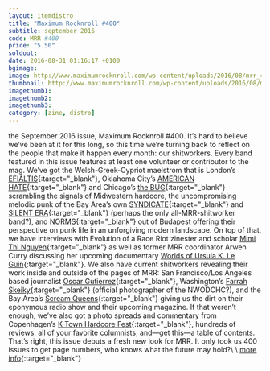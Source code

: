 ```yaml
---
layout: itemdistro
title: "Maximum Rocknroll #400"
subtitle: september 2016
code: MRR #400
price: "5.50"
soldout:
date: 2016-08-31 01:16:17 +0100
bgimage:
image: http://www.maximumrocknroll.com/wp-content/uploads/2016/08/mrr_400_cvr.jpg
thumbnail: http://www.maximumrocknroll.com/wp-content/uploads/2016/08/mrr_400_cvr.jpg
imagethumb1:
imagethumb2:
imagethumb3:
category: [zine, distro]
---
```



the September 2016 issue, Maximum Rocknroll #400. It’s hard to believe we’ve been at it for this long, so this time we’re turning back to reflect on the people that make it happen every month: our shitworkers. Every band featured in this issue features at least one volunteer or contributor to the mag. We’ve got the Welsh-Greek-Cypriot maelstrom that is London’s [EFIALTIS](https://staticshockrecords.bandcamp.com/album/efialtis){:target="_blank"}, Oklahoma City’s [AMERICAN HATE](https://americanhate.bandcamp.com/){:target="_blank"} and Chicago’s [the BUG](https://notnormaltapes.bandcamp.com/album/nnt-069-the-bug-room-44-sessions){:target="_blank"} scrambling the signals of Midwestern hardcore, the uncompromising melodic punk of the Bay Area’s own [SYNDICATE](https://syndicate-oakland.bandcamp.com/){:target="_blank"} and [SILENT ERA](http://silenterabayarea.bandcamp.com/){:target="_blank"} (perhaps the only all-MRR-shitworker band?), and [NORMS](https://normsbp.bandcamp.com/){:target="_blank"} out of Budapest offering their perspective on punk life in an unforgiving modern landscape. On top of that, we have interviews with Evolution of a Race Riot zinester and scholar [Mimi Thi Nguyen](http://mimithinguyen.com/home.html){:target="_blank"} as well as former MRR coordinator Arwen Curry discussing her upcoming documentary [Worlds of Ursula K. Le Guin](http://worldsofukl.com/){:target="_blank"}. We also have current shitworkers revealing their work inside and outside of the pages of MRR: San Francisco/Los Angeles based journalist [Oscar Gutierrez](http://xpress.sfsu.edu/xpressmagazine/author/ogutierrez/){:target="_blank"}, Washington’s [Farrah Skeiky](http://farrahskeiky.com/){:target="_blank"} (official photographer of the NWODCHC?), and the Bay Area’s [Scream Queens](http://screamqueensradio.tumblr.com/){:target="_blank"} giving us the dirt on their eponymous radio show and their upcoming magazine. If that weren’t enough, we’ve also got a photo spreads and commentary from Copenhagen’s [K-Town Hardcore Fest](http://ktownhardcorefest.org/){:target="_blank"}, hundreds of reviews, all of your favorite columnists, and—get this—a table of contents. That’s right, this issue debuts a fresh new look for MRR. It only took us 400 issues to get page numbers, who knows what the future may hold?\\
\\
[more info](http://www.maximumrocknroll.com){:target="_blank"}